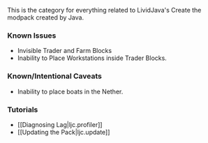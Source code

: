 This is the category for everything related to LividJava's Create the modpack created by Java.

### Known Issues
 - Invisible Trader and Farm Blocks
 - Inability to Place Workstations inside Trader Blocks.

### Known/Intentional Caveats
 - Inability to place boats in the Nether.

### Tutorials
 - [[Diagnosing Lag|ljc.profiler]]
 - [[Updating the Pack|ljc.update]]